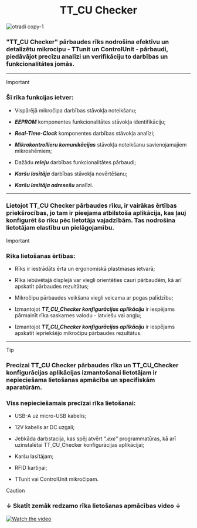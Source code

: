 # <h1 align="center">TT_CU Checker</h1>
![otradi copy-1](https://github.com/pulkitisRenars/I2C_Scanner_V_1_1/assets/98739115/69003030-e716-4f5c-b45b-a54d36c15c4e)
### "TT_CU Checker" pārbaudes rīks nodrošina efektīvu un detalizētu mikrocipu - TTunit un ControlUnit - pārbaudi, piedāvājot precīzu analīzi un verifikāciju to darbības un funkcionalitātes jomās.
___
> [!IMPORTANT]
> ### Šī rīka funkcijas ietver:
>
> * Vispārējā mikročipa darbības stāvokļa noteikšanu;
>  
> * ***EEPROM*** komponentes funkcionalitātes stāvokļa identifikāciju;
>  
> * ***Real-Time-Clock*** komponentes darbības stāvokļa analīzi;
>  
> * ***Mikrokontrollieru komunikācijas*** stāvokļa noteikšanu savienojamajiem mikroshēmiem;
>  
> * Dažādu ***releju*** darbības funkcionalitātes pārbaudi;
>  
> * ***Karšu lasītāja*** darbības stāvokļa novērtēšanu;
>  
> * ***Karšu lasītāja adresešu*** analīzi.

___

### Lietojot TT_CU Checker pārbaudes rīku, ir vairākas ērtības priekšrocības, jo tam ir pieejama atbilstoša aplikācija, kas ļauj konfigurēt šo rīku pēc lietotāja vajadzībām. Tas nodrošina lietotājam elastību un pielāgojamību.

> [!IMPORTANT]
> ### Rīka lietošanas ērtības:
>
> * Rīks ir iestrādāts ērta un ergonomiskā plastmasas ietvarā;
>
> * Rīka iebūvētajā displejā var viegli orientēties cauri pārbaudēm, kā arī apskatīt pārbaudes rezultātus;
>
> * Mikročipu pārbaudes veikšana viegli veicama ar pogas palīdzību;
>
> * Izmantojot ***TT_CU_Checker konfigurācijas aplikāciju*** ir iespējams pārmainīt rīka saskarnes valodu - latviešu vai angļu;
>
> * Izmantojot ***TT_CU_Checker konfigurācijas aplikāciju*** ir iespējams apskatīt iepriekšējo mikročipu pārbaudes rezultātus.

___

> [!TIP]
> ### Precizai TT_CU Checker pārbaudes rīka un TT_CU_Checker konfigurācijas aplikācijas izmantošanai lietotājam ir nepieciešama lietošanas apmācība un specifiskām aparatūrām.

### Viss nepieciešamais precīzai rīka lietošanai:

* USB-A uz micro-USB kabelis;

* 12V kabelis ar DC uzgali;

* Jebkāda darbstacija, kas spēj atvērt *".exe"* programmatūras, kā arī uzinstalētai TT_CU_Checker konfigurācijas aplikācijai;

* Karšu lasītājam;

* RFID kartiņai;

* TTunit vai ControlUnit mikročipam.


> [!CAUTION]
> ###  ↓  Skatīt zemāk redzamo rīka lietošanas apmācības video  ↓ 
> [![Watch the video](https://i.stack.imgur.com/Vp2cE.png)](https://youtu.be/vt5fpE0bzSY)












